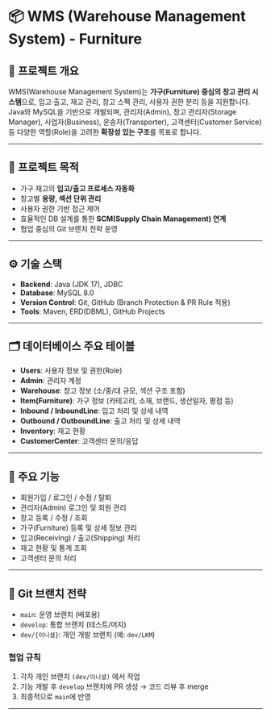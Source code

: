 # 📦 WMS (Warehouse Management System) - Furniture  

## 📖 프로젝트 개요  
WMS(Warehouse Management System)는 **가구(Furniture) 중심의 창고 관리 시스템**으로, 입고·출고, 재고 관리, 창고 스펙 관리, 사용자 권한 분리 등을 지원합니다.  
Java와 MySQL을 기반으로 개발되며, 관리자(Admin), 창고 관리자(Storage Manager), 사업자(Business), 운송자(Transporter), 고객센터(Customer Service) 등 다양한 역할(Role)을 고려한 **확장성 있는 구조**를 목표로 합니다.  

---

## 🎯 프로젝트 목적
- 가구 재고의 **입고/출고 프로세스 자동화**
- 창고별 **용량, 섹션 단위 관리**
- 사용자 권한 기반 접근 제어
- 효율적인 DB 설계를 통한 **SCM(Supply Chain Management) 연계**
- 협업 중심의 Git 브랜치 전략 운영  

---

## ⚙️ 기술 스택
- **Backend**: Java (JDK 17), JDBC  
- **Database**: MySQL 8.0  
- **Version Control**: Git, GitHub (Branch Protection & PR Rule 적용)  
- **Tools**: Maven, ERD(DBML), GitHub Projects  

---

## 🗂️ 데이터베이스 주요 테이블
- **Users**: 사용자 정보 및 권한(Role)  
- **Admin**: 관리자 계정  
- **Warehouse**: 창고 정보 (소/중/대 규모, 섹션 구조 포함)  
- **Item(Furniture)**: 가구 정보 (카테고리, 소재, 브랜드, 생산일자, 평점 등)  
- **Inbound / InboundLine**: 입고 처리 및 상세 내역  
- **Outbound / OutboundLine**: 출고 처리 및 상세 내역  
- **Inventory**: 재고 현황  
- **CustomerCenter**: 고객센터 문의/응답  

---

## 📑 주요 기능
- 회원가입 / 로그인 / 수정 / 탈퇴  
- 관리자(Admin) 로그인 및 회원 관리  
- 창고 등록 / 수정 / 조회  
- 가구(Furniture) 등록 및 상세 정보 관리  
- 입고(Receiving) / 출고(Shipping) 처리  
- 재고 현황 및 통계 조회  
- 고객센터 문의 처리  

---

## 🔗 Git 브랜치 전략
- `main`: 운영 브랜치 (배포용)  
- `develop`: 통합 브랜치 (테스트/머지)  
- `dev/{이니셜}`: 개인 개발 브랜치 (예: `dev/LKM`)  

### 협업 규칙
1. 각자 개인 브랜치 `(dev/이니셜)` 에서 작업
2. 기능 개발 후 `develop` 브랜치에 PR 생성 → 코드 리뷰 후 merge
3. 최종적으로 `main`에 반영 

---

